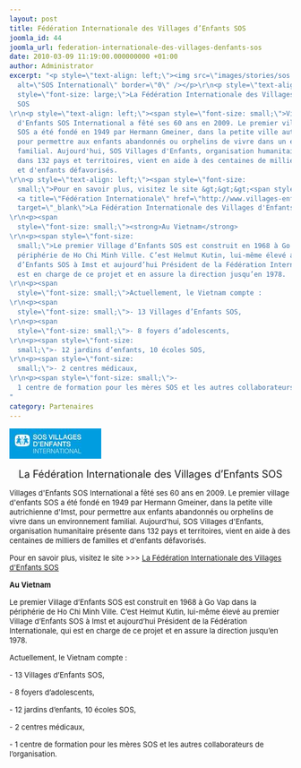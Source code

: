 ```yaml
---
layout: post
title: Fédération Internationale des Villages d’Enfants SOS
joomla_id: 44
joomla_url: federation-internationale-des-villages-denfants-sos
date: 2010-03-09 11:19:00.000000000 +01:00
author: Administrator
excerpt: "<p style=\"text-align: left;\"><img src=\"images/stories/sos international.jpg\"
  alt=\"SOS International\" border=\"0\" /></p>\r\n<p style=\"text-align: center;\"><span
  style=\"font-size: large;\">La Fédération Internationale des Villages d’Enfants
  SOS 
\r\n<p style=\"text-align: left;\"><span style=\"font-size: small;\">Villages
  d'Enfants SOS International a fêté ses 60 ans en 2009. Le premier village d'enfants
  SOS a été fondé en 1949 par Hermann Gmeiner, dans la petite ville autrichienne d'Imst,
  pour permettre aux enfants abandonnés ou orphelins de vivre dans un environnement
  familial. Aujourd'hui, SOS Villages d'Enfants, organisation humanitaire présente
  dans 132 pays et territoires, vient en aide à des centaines de milliers de familles
  et d'enfants défavorisés.
\r\n<p style=\"text-align: left;\"><span style=\"font-size:
  small;\">Pour en savoir plus, visitez le site &gt;&gt;&gt;<span style=\"color: #3366ff;\">
  <a title=\"Fédération Internationale\" href=\"http://www.villages-enfants-sos.org/Pages/default.aspx\"
  target=\"_blank\">La Fédération Internationale des Villages d'Enfants SOS</a></span>
\r\n<p><span
  style=\"font-size: small;\"><strong>Au Vietnam</strong>
\r\n<p><span style=\"font-size:
  small;\">Le premier Village d’Enfants SOS est construit en 1968 à Go Vap dans la
  périphérie de Ho Chi Minh Ville. C’est Helmut Kutin, lui-même élevé au premier Village
  d’Enfants SOS à Imst et aujourd’hui Président de la Fédération Internationale, qui
  est en charge de ce projet et en assure la direction jusqu’en 1978.
\r\n<p><span
  style=\"font-size: small;\">Actuellement, le Vietnam compte :
\r\n<p><span
  style=\"font-size: small;\">- 13 Villages d’Enfants SOS,
\r\n<p><span
  style=\"font-size: small;\">- 8 foyers d’adolescents,
\r\n<p><span style=\"font-size:
  small;\">- 12 jardins d’enfants, 10 écoles SOS,
\r\n<p><span style=\"font-size:
  small;\">- 2 centres médicaux,
\r\n<p><span style=\"font-size: small;\">-
  1 centre de formation pour les mères SOS et les autres collaborateurs de l’organisation.
"
category: Partenaires
---
```

<p style="text-align: left;"><img src="/assets/images/stories/sos international.jpg" alt="SOS International" border="0" /></p>
<p style="text-align: center;"><span style="font-size: large;">La Fédération Internationale des Villages d’Enfants SOS 

<p style="text-align: left;"><span style="font-size: small;">Villages d'Enfants SOS International a fêté ses 60 ans en 2009. Le premier village d'enfants SOS a été fondé en 1949 par Hermann Gmeiner, dans la petite ville autrichienne d'Imst, pour permettre aux enfants abandonnés ou orphelins de vivre dans un environnement familial. Aujourd'hui, SOS Villages d'Enfants, organisation humanitaire présente dans 132 pays et territoires, vient en aide à des centaines de milliers de familles et d'enfants défavorisés.

<p style="text-align: left;"><span style="font-size: small;">Pour en savoir plus, visitez le site &gt;&gt;&gt;<span style="color: #3366ff;"> <a title="Fédération Internationale" href="http://www.villages-enfants-sos.org/Pages/default.aspx" target="_blank">La Fédération Internationale des Villages d'Enfants SOS</a></span>

<p><span style="font-size: small;"><strong>Au Vietnam</strong>

<p><span style="font-size: small;">Le premier Village d’Enfants SOS est construit en 1968 à Go Vap dans la périphérie de Ho Chi Minh Ville. C’est Helmut Kutin, lui-même élevé au premier Village d’Enfants SOS à Imst et aujourd’hui Président de la Fédération Internationale, qui est en charge de ce projet et en assure la direction jusqu’en 1978.

<p><span style="font-size: small;">Actuellement, le Vietnam compte :

<p><span style="font-size: small;">- 13 Villages d’Enfants SOS,

<p><span style="font-size: small;">- 8 foyers d’adolescents,

<p><span style="font-size: small;">- 12 jardins d’enfants, 10 écoles SOS,

<p><span style="font-size: small;">- 2 centres médicaux,

<p><span style="font-size: small;">- 1 centre de formation pour les mères SOS et les autres collaborateurs de l’organisation.

